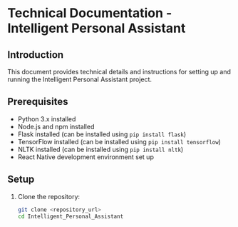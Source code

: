 # Technical Documentation - Intelligent Personal Assistant

## Introduction

This document provides technical details and instructions for setting up and running the Intelligent Personal Assistant project.

## Prerequisites

- Python 3.x installed
- Node.js and npm installed
- Flask installed (can be installed using `pip install flask`)
- TensorFlow installed (can be installed using `pip install tensorflow`)
- NLTK installed (can be installed using `pip install nltk`)
- React Native development environment set up

## Setup

1. Clone the repository:

   ```bash
   git clone <repository_url>
   cd Intelligent_Personal_Assistant
